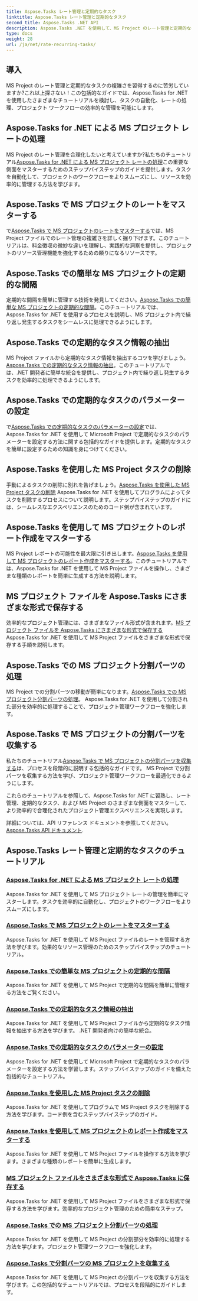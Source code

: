 ```yaml
---
title: Aspose.Tasks レート管理と定期的なタスク
linktitle: Aspose.Tasks レート管理と定期的なタスク
second_title: Aspose.Tasks .NET API
description: Aspose.Tasks .NET を使用して、MS Project のレート管理と定期的なタスクをマスターします。タスクを自動化し、料金を処理し、プロジェクト ワークフローの分割部分を管理する方法を学びます。
type: docs
weight: 28
url: /ja/net/rate-recurring-tasks/
---
```


## 導入

MS Project のレート管理と定期的なタスクの複雑さを習得するのに苦労していますか?これ以上探さない！この包括的なガイドでは、Aspose.Tasks for .NET を使用したさまざまなチュートリアルを検討し、タスクの自動化、レートの処理、プロジェクト ワークフローの効率的な管理を可能にします。

## Aspose.Tasks for .NET による MS プロジェクト レートの処理
MS Project のレート管理を合理化したいと考えていますか?私たちのチュートリアル[Aspose.Tasks for .NET による MS プロジェクト レートの処理](./handling-rates/)この重要な側面をマスターするためのステップバイステップのガイドを提供します。タスクを自動化して、プロジェクトのワークフローをよりスムーズにし、リソースを効率的に管理する方法を学びます。

## Aspose.Tasks で MS プロジェクトのレートをマスターする
で[Aspose.Tasks で MS プロジェクトのレートをマスターする](./rate-collection/)では、MS Project ファイルでのレート管理の複雑さを詳しく掘り下げます。このチュートリアルは、料金徴収の微妙な違いを理解し、実践的な洞察を提供し、プロジェクトのリソース管理機能を強化するための頼りになるリソースです。

## Aspose.Tasks での簡単な MS プロジェクトの定期的な間隔
定期的な間隔を簡単に管理する技術を発見してください。[Aspose.Tasks での簡単な MS プロジェクトの定期的な間隔](./recurring-intervals/)。このチュートリアルでは、Aspose.Tasks for .NET を使用するプロセスを説明し、MS プロジェクト内で繰り返し発生するタスクをシームレスに処理できるようにします。

## Aspose.Tasks での定期的なタスク情報の抽出
MS Project ファイルから定期的なタスク情報を抽出するコツを学びましょう。[Aspose.Tasks での定期的なタスク情報の抽出](./recurring-task-information/)。このチュートリアルでは、.NET 開発者に簡単な統合を提供し、プロジェクト内で繰り返し発生するタスクを効率的に処理できるようにします。

## Aspose.Tasks での定期的なタスクのパラメーターの設定
で[Aspose.Tasks での定期的なタスクのパラメーターの設定](./recurring-task-parameters/)では、Aspose.Tasks for .NET を使用して Microsoft Project で定期的なタスクのパラメーターを設定する方法に関する包括的なガイドを提供します。定期的なタスクを簡単に設定するための知識を身につけてください。

## Aspose.Tasks を使用した MS Project タスクの削除
手動によるタスクの削除に別れを告げましょう。[Aspose.Tasks を使用した MS Project タスクの削除](./removing-tasks/) Aspose.Tasks for .NET を使用してプログラムによってタスクを削除するプロセスについて説明します。ステップバイステップのガイドには、シームレスなエクスペリエンスのためのコード例が含まれています。

## Aspose.Tasks を使用して MS プロジェクトのレポート作成をマスターする
MS Project レポートの可能性を最大限に引き出します。[Aspose.Tasks を使用して MS プロジェクトのレポート作成をマスターする](./report-types/)。このチュートリアルでは、Aspose.Tasks for .NET を使用して MS Project ファイルを操作し、さまざまな種類のレポートを簡単に生成する方法を説明します。

## MS プロジェクト ファイルを Aspose.Tasks にさまざまな形式で保存する
効率的なプロジェクト管理には、さまざまなファイル形式が含まれます。[MS プロジェクト ファイルを Aspose.Tasks にさまざまな形式で保存する](./save-file-formats/) Aspose.Tasks for .NET を使用して MS Project ファイルをさまざまな形式で保存する手順を説明します。

## Aspose.Tasks での MS プロジェクト分割パーツの処理
MS Project での分割パーツの移動が簡単になります。[Aspose.Tasks での MS プロジェクト分割パーツの処理](./split-parts/)。 Aspose.Tasks for .NET を使用して分割された部分を効率的に処理することで、プロジェクト管理ワークフローを強化します。

## Aspose.Tasks で MS プロジェクトの分割パーツを収集する
私たちのチュートリアル[Aspose.Tasks で MS プロジェクトの分割パーツを収集する](./split-part-collection/)は、プロセスを段階的に説明する包括的なガイドです。 MS Project で分割パーツを収集する方法を学び、プロジェクト管理ワークフローを最適化できるようにします。

これらのチュートリアルを参照して、Aspose.Tasks for .NET に習熟し、レート管理、定期的なタスク、および MS Project のさまざまな側面をマスターして、より効率的で合理化されたプロジェクト管理エクスペリエンスを実現します。

詳細については、API リファレンス ドキュメントを参照してください。[Aspose.Tasks API ドキュメント](https://reference.aspose.com/tasks/net/).

## Aspose.Tasks レート管理と定期的なタスクのチュートリアル
### [Aspose.Tasks for .NET による MS プロジェクト レートの処理](./handling-rates/)
Aspose.Tasks for .NET を使用して MS プロジェクト レートの管理を簡単にマスターします。タスクを効率的に自動化し、プロジェクトのワークフローをよりスムーズにします。
### [Aspose.Tasks で MS プロジェクトのレートをマスターする](./rate-collection/)
Aspose.Tasks for .NET を使用して MS Project ファイルのレートを管理する方法を学びます。効果的なリソース管理のためのステップバイステップのチュートリアル。
### [Aspose.Tasks での簡単な MS プロジェクトの定期的な間隔](./recurring-intervals/)
Aspose.Tasks for .NET を使用して MS Project で定期的な間隔を簡単に管理する方法をご覧ください。
### [Aspose.Tasks での定期的なタスク情報の抽出](./recurring-task-information/)
Aspose.Tasks for .NET を使用して MS Project ファイルから定期的なタスク情報を抽出する方法を学びます。 .NET 開発者向けの簡単な統合。
### [Aspose.Tasks での定期的なタスクのパラメーターの設定](./recurring-task-parameters/)
Aspose.Tasks for .NET を使用して Microsoft Project で定期的なタスクのパラメーターを設定する方法を学習します。ステップバイステップのガイドを備えた包括的なチュートリアル。
### [Aspose.Tasks を使用した MS Project タスクの削除](./removing-tasks/)
Aspose.Tasks for .NET を使用してプログラムで MS Project タスクを削除する方法を学びます。コード例を含むステップバイステップのガイド。
### [Aspose.Tasks を使用して MS プロジェクトのレポート作成をマスターする](./report-types/)
Aspose.Tasks for .NET を使用して MS Project ファイルを操作する方法を学びます。さまざまな種類のレポートを簡単に生成します。
### [MS プロジェクト ファイルをさまざまな形式で Aspose.Tasks に保存する](./save-file-formats/)
Aspose.Tasks for .NET を使用して MS Project ファイルをさまざまな形式で保存する方法を学びます。効率的なプロジェクト管理のための簡単なステップ。
### [Aspose.Tasks での MS プロジェクト分割パーツの処理](./split-parts/)
Aspose.Tasks for .NET を使用して MS Project の分割部分を効率的に処理する方法を学びます。プロジェクト管理ワークフローを強化します。
### [Aspose.Tasks で分割パーツの MS プロジェクトを収集する](./split-part-collection/)
Aspose.Tasks for .NET を使用して MS Project の分割パーツを収集する方法を学びます。この包括的なチュートリアルでは、プロセスを段階的にガイドします。
